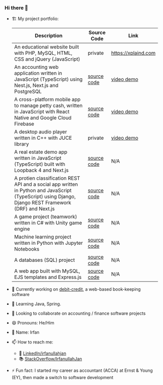 ### Hi there 👋

- 🏗️ My project portfolio:

  | Description | Source Code | Link |
  | --- | --- | --- |
  | An educational website built with PHP, MySQL, HTML, CSS and jQuery (JavaScript) | private | https://xplaind.com |
  | An accounting web application written in JavaScript (TypeScript) using Nest.js, Next.js and PostgreSQL | [source code](https://github.com/irfanullahjan/debit-credit) | [video demo](https://www.youtube.com/watch?v=Fp8RyL1rRQI) |
  | A cross-platform mobile app to manage petty cash, written in JavaScript with React Native and Google Cloud Firebase | [source code](https://github.com/irfanullahjan/cm3050-mobile-development) | [video demo](https://www.youtube.com/watch?v=p3Rfab8EipA) |
  | A desktop audio player written in C++ with JUCE library | private | [video demo](https://www.youtube.com/watch?v=CjjR4VaoARI) |
  | A real estate demo app written in JavaScript (TypeScript) built with Loopback 4 and Next.js | [source code](https://github.com/irfanullahjan/cm2020-agile-software-projects) | N/A |
  | A protien classification REST API and a social app written in Python and JavaScript (TypeScript) using Django, Django REST Framework (DRF) and Next.js | [source code](https://github.com/irfanullahjan/cm3035-advanced-web-development) | N/A |
  | A game project (teamwork) written in C# with Unity game engine | [source code](https://github.com/irfanullahjan/cm3030-game-development) | N/A |
  | Machine learning project written in Python with Jupyter Notebooks | [source code](https://github.com/irfanullahjan/cm3015-machine-learning-and-neural-networks) | N/A |
  | A databases (SQL) project | [source code](https://github.com/irfanullahjan/cm3010-databases-and-advanced-data-techniques) | N/A |
  | A web app built with MySQL, EJS templates and Express.js | [source code](https://github.com/irfanullahjan/cm2040-databases-networks-web) | N/A |

- 🔭 Currently working on [debit-credit](https://github.com/irfanullahjan/debit-credit), a web-based book-keeping software
- 🌱 Learning Java, Spring.
- 👯 Looking to collaborate on accounting / finance software projects
- 😄 Pronouns: He/Him
- 🪪 Name: Irfan
- 📫 How to reach me:
  - 🔗 [LinkedIn/irfanullahjan](https://www.linkedin.com/in/irfanullahjan/)
  - 📚 [StackOverflow/IrfanullahJan](https://stackoverflow.com/users/975164/irfanullah-jan)
- ⚡ Fun fact: I started my career as accountant (ACCA) at Ernst & Young (EY), then made a switch to software development
